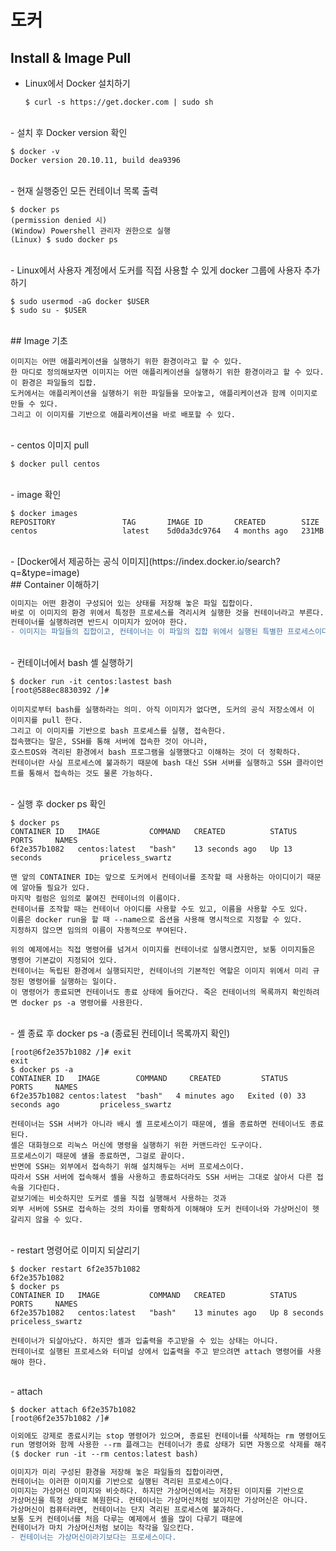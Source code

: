 # 도커

## Install & Image Pull

- Linux에서 Docker 설치하기

  ```
  $ curl -s https://get.docker.com | sudo sh
  ```
<br>
- 설치 후 Docker version 확인

  ```
  $ docker -v
  Docker version 20.10.11, build dea9396
  ```
<br>
- 현재 실행중인 모든 컨테이너 목록 출력

  ```
  $ docker ps
  (permission denied 시)
  (Window) Powershell 관리자 권한으로 실행
  (Linux) $ sudo docker ps
  ```
<br>
- Linux에서 사용자 계정에서 도커를 직접 사용할 수 있게 docker 그룹에 사용자 추가하기

  ```
  $ sudo usermod -aG docker $USER
  $ sudo su - $USER
  ```
<br>
## Image 기초

```
이미지는 어떤 애플리케이션을 실행하기 위한 환경이라고 할 수 있다.
한 마디로 정의해보자면 이미지는 어떤 애플리케이션을 실행하기 위한 환경이라고 할 수 있다. 이 환경은 파일들의 집합.
도커에서는 애플리케이션을 실행하기 위한 파일들을 모아놓고, 애플리케이션과 함께 이미지로 만들 수 있다. 
그리고 이 이미지를 기반으로 애플리케이션을 바로 배포할 수 있다.
```
<br>
- centos 이미지 pull

  ```
  $ docker pull centos
  ```
<br>
- image 확인

  ```
  $ docker images
  REPOSITORY               TAG       IMAGE ID       CREATED        SIZE
  centos                   latest    5d0da3dc9764   4 months ago   231MB
  ```
<br>
- [Docker에서 제공하는 공식 이미지](https://index.docker.io/search?q=&type=image)
<br>
## Container 이해하기

```diff
이미지는 어떤 환경이 구성되어 있는 상태를 저장해 놓은 파일 집합이다.
바로 이 이미지의 환경 위에서 특정한 프로세스를 격리시켜 실행한 것을 컨테이너라고 부른다.
컨테이너를 실행하려면 반드시 이미지가 있어야 한다.
- 이미지는 파일들의 집합이고, 컨테이너는 이 파일의 집합 위에서 실행된 특별한 프로세스이다.
```
<br>
- 컨테이너에서 bash 셸 실행하기

  ```
  $ docker run -it centos:lastest bash
  [root@588ec8830392 /]#
  ```

  ```
  이미지로부터 bash를 실행하라는 의미. 아직 이미지가 없다면, 도커의 공식 저장소에서 이 이미지를 pull 한다.
  그리고 이 이미지를 기반으로 bash 프로세스를 실행, 접속한다.
  접속했다는 말은, SSH를 통해 서버에 접속한 것이 아니라,
  호스트OS와 격리된 환경에서 bash 프로그램을 실행했다고 이해하는 것이 더 정확하다.
  컨테이너란 사실 프로세스에 불과하기 때문에 bash 대신 SSH 서버를 실행하고 SSH 클라이언트를 통해서 접속하는 것도 물론 가능하다.
  ```
<br>
- 실행 후 docker ps 확인

  ```
  $ docker ps
  CONTAINER ID   IMAGE           COMMAND   CREATED          STATUS          PORTS     NAMES
  6f2e357b1082   centos:latest   "bash"    13 seconds ago   Up 13 seconds             priceless_swartz
  ```

  ```
  맨 앞의 CONTAINER ID는 앞으로 도커에서 컨테이너를 조작할 때 사용하는 아이디이기 때문에 알아둘 필요가 있다.
  마지막 컬럼은 임의로 붙여진 컨테이너의 이름이다.
  컨테이너를 조작할 때는 컨테이너 아이디를 사용할 수도 있고, 이름을 사용할 수도 있다.
  이름은 docker run을 할 때 --name으로 옵션을 사용해 명시적으로 지정할 수 있다.
  지정하지 않으면 임의의 이름이 자동적으로 부여된다.
  
  위의 예제에서는 직접 명령어를 넘겨서 이미지를 컨테이너로 실행시켰지만, 보통 이미지들은 명령어 기본값이 지정되어 있다.
  컨테이너는 독립된 환경에서 실행되지만, 컨테이너의 기본적인 역할은 이미지 위에서 미리 규정된 명령어를 실행하는 일이다.
  이 명령어가 종료되면 컨테이너도 종료 상태에 들어간다. 죽은 컨테이너의 목록까지 확인하려면 docker ps -a 명령어를 사용한다.
  ```
<br>
- 셸 종료 후 docker ps -a (종료된 컨테이너 목록까지 확인)

  ```
  [root@6f2e357b1082 /]# exit
  exit
  $ docker ps -a
  CONTAINER ID   IMAGE        COMMAND     CREATED         STATUS                  PORTS     NAMES
  6f2e357b1082 centos:latest  "bash"   4 minutes ago   Exited (0) 33 seconds ago         priceless_swartz
  ```

  ```
  컨테이너는 SSH 서버가 아니라 배시 셸 프로세스이기 때문에, 셸을 종료하면 컨테이너도 종료된다.
  셸은 대화형으로 리눅스 머신에 명령을 실행하기 위한 커맨드라인 도구이다.
  프로세스이기 때문에 섈을 종료하면, 그걸로 끝이다.
  반면에 SSH는 외부에서 접속하기 위해 설치해두는 서버 프로세스이다.
  따라서 SSH 서버에 접속해서 셸을 사용하고 종료하더라도 SSH 서버는 그대로 살아서 다른 접속을 기다린다.
  겉보기에는 비슷하지만 도커로 셸을 직접 실행해서 사용하는 것과
  외부 서버에 SSH로 접속하는 것의 차이를 명확하게 이해해야 도커 컨테이너와 가상머신이 헷갈리지 않을 수 있다.
  ```
<br>
- restart 명령어로 이미지 되살리기

  ```
  $ docker restart 6f2e357b1082
  6f2e357b1082
  $ docker ps
  CONTAINER ID   IMAGE           COMMAND   CREATED          STATUS         PORTS     NAMES
  6f2e357b1082   centos:latest   "bash"    13 minutes ago   Up 8 seconds             priceless_swartz
  ```

  ```
  컨테이너가 되살아났다. 하지만 셸과 입출력을 주고받을 수 있는 상태는 아니다.
  컨테이너로 실행된 프로세스와 터미널 상에서 입출력을 주고 받으려면 attach 명령어를 사용해야 한다.
  ```
<br>
- attach

  ```
  $ docker attach 6f2e357b1082
  [root@6f2e357b1082 /]#
  ```

  ```diff
  이외에도 강제로 종료시키는 stop 명령어가 있으며, 종료된 컨테이너를 삭제하는 rm 명령어도 있다.
  run 명령어와 함께 사용한 --rm 플래그는 컨테이너가 종료 상태가 되면 자동으로 삭제를 해주는 옵션이다.
  ($ docker run -it --rm centos:latest bash)
  
  이미지가 미리 구성된 환경을 저장해 놓은 파일들의 집합이라면,
  컨테이너는 이러한 이미지를 기반으로 실행된 격리된 프로세스이다.
  이미지는 가상머신 이미지와 비슷하다. 하지만 가상머신에서는 저장된 이미지를 기반으로
  가상머신을 특정 상태로 복원한다. 컨테이너는 가상머신처럼 보이지만 가상머신은 아니다.
  가상머신이 컴퓨터라면, 컨테이너는 단지 격리된 프로세스에 불과하다.
  보통 도커 컨테이너를 처음 다루는 예제에서 셸을 많이 다루기 때문에
  컨테이너가 마치 가상머신처럼 보이는 착각을 일으킨다.
  - 컨테이너는 가상머신이라기보다는 프로세스이다.
  ```

  
